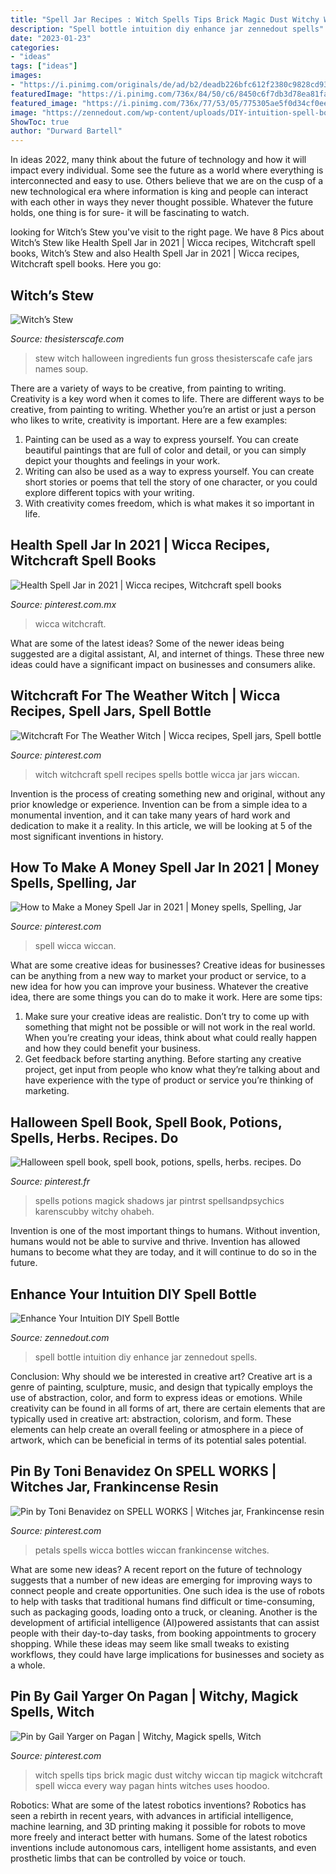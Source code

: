 ```yaml
---
title: "Spell Jar Recipes : Witch Spells Tips Brick Magic Dust Witchy Wiccan Tip Magick Witchcraft Spell Wicca Every Way Pagan Hints Witches Uses Hoodoo"
description: "Spell bottle intuition diy enhance jar zennedout spells"
date: "2023-01-23"
categories:
- "ideas"
tags: ["ideas"]
images:
- "https://i.pinimg.com/originals/de/ad/b2/deadb226bfc612f2380c9828cd93a3aa.jpg"
featuredImage: "https://i.pinimg.com/736x/84/50/c6/8450c6f7db3d78ea81fa15fb59a3c995.jpg"
featured_image: "https://i.pinimg.com/736x/77/53/05/775305ae5f0d34cf0ee65dd5bb103c40.jpg"
image: "https://zennedout.com/wp-content/uploads/DIY-intuition-spell-bottle-intuition-magic.jpg"
ShowToc: true
author: "Durward Bartell"
---
```



In ideas 2022, many think about the future of technology and how it will impact every individual. Some see the future as a world where everything is interconnected and easy to use. Others believe that we are on the cusp of a new technological era where information is king and people can interact with each other in ways they never thought possible. Whatever the future holds, one thing is for sure- it will be fascinating to watch.

	

		
looking for Witch’s Stew you've visit to the right page. We have 8 Pics about Witch’s Stew like Health Spell Jar in 2021 | Wicca recipes, Witchcraft spell books, Witch’s Stew and also Health Spell Jar in 2021 | Wicca recipes, Witchcraft spell books. Here you go:
		
    
## Witch’s Stew

<img loading=lazy src="https://www.thesisterscafe.com/wp-content/uploads/2011/10/DSC_02641.jpg" onerror="this.onerror=null;this.src='https://tse2.mm.bing.net/th?id=OIP.NLFyIhQXREKOjrsxazLmOQHaE7&amp;pid=15.1';" alt="Witch’s Stew">

_Source: thesisterscafe.com_

>stew witch halloween ingredients fun gross thesisterscafe cafe jars names soup. 

	

There are a variety of ways to be creative, from painting to writing.
Creativity is a key word when it comes to life. There are different ways to be creative, from painting to writing. Whether you’re an artist or just a person who likes to write, creativity is important. Here are a few examples: 
1. Painting can be used as a way to express yourself. You can create beautiful paintings that are full of color and detail, or you can simply depict your thoughts and feelings in your work. 
2. Writing can also be used as a way to express yourself. You can create short stories or poems that tell the story of one character, or you could explore different topics with your writing. 
3. With creativity comes freedom, which is what makes it so important in life.

    
## Health Spell Jar In 2021 | Wicca Recipes, Witchcraft Spell Books

<img loading=lazy src="https://i.pinimg.com/736x/84/50/c6/8450c6f7db3d78ea81fa15fb59a3c995.jpg" onerror="this.onerror=null;this.src='https://tse3.mm.bing.net/th?id=OIP.couzfkfnAZaa_DbqdoN4WwHaHa&amp;pid=15.1';" alt="Health Spell Jar in 2021 | Wicca recipes, Witchcraft spell books">

_Source: pinterest.com.mx_

>wicca witchcraft. 

	

What are some of the latest ideas?
Some of the newer ideas being suggested are a digital assistant, AI, and internet of things. These three new ideas could have a significant impact on businesses and consumers alike.

    
## Witchcraft For The Weather Witch | Wicca Recipes, Spell Jars, Spell Bottle

<img loading=lazy src="https://i.pinimg.com/736x/bf/b2/43/bfb24395c3f60550c8dd29a9a69f7e66.jpg" onerror="this.onerror=null;this.src='https://tse4.mm.bing.net/th?id=OIP.J3ChYPjSYFa2lYzzKbbbHQHaHa&amp;pid=15.1';" alt="Witchcraft For The Weather Witch | Wicca recipes, Spell jars, Spell bottle">

_Source: pinterest.com_

>witch witchcraft spell recipes spells bottle wicca jar jars wiccan. 

	

Invention is the process of creating something new and original, without any prior knowledge or experience. Invention can be from a simple idea to a monumental invention, and it can take many years of hard work and dedication to make it a reality. In this article, we will be looking at 5 of the most significant inventions in history.

    
## How To Make A Money Spell Jar In 2021 | Money Spells, Spelling, Jar

<img loading=lazy src="https://i.pinimg.com/originals/86/14/c8/8614c8d5076866618df13a58b162bfdf.png" onerror="this.onerror=null;this.src='https://tse2.mm.bing.net/th?id=OIP.5TpCxZd_73Q74DXri1CRAAHaLH&amp;pid=15.1';" alt="How to Make a Money Spell Jar in 2021 | Money spells, Spelling, Jar">

_Source: pinterest.com_

>spell wicca wiccan. 

	

What are some creative ideas for businesses?
Creative ideas for businesses can be anything from a new way to market your product or service, to a new idea for how you can improve your business. Whatever the creative idea, there are some things you can do to make it work. Here are some tips: 
1. Make sure your creative ideas are realistic. Don’t try to come up with something that might not be possible or will not work in the real world. When you’re creating your ideas, think about what could really happen and how they could benefit your business. 
2. Get feedback before starting anything. Before starting any creative project, get input from people who know what they’re talking about and have experience with the type of product or service you’re thinking of marketing.

    
## Halloween Spell Book, Spell Book, Potions, Spells, Herbs. Recipes. Do

<img loading=lazy src="https://i.pinimg.com/originals/de/ad/b2/deadb226bfc612f2380c9828cd93a3aa.jpg" onerror="this.onerror=null;this.src='https://tse2.mm.bing.net/th?id=OIP.I6I3sFYUre4yw4CG0ajT3AHaJ2&amp;pid=15.1';" alt="Halloween spell book, spell book, potions, spells, herbs. recipes. Do">

_Source: pinterest.fr_

>spells potions magick shadows jar pintrst spellsandpsychics karenscubby witchy ohabeh. 

	

Invention is one of the most important things to humans. Without invention, humans would not be able to survive and thrive. Invention has allowed humans to become what they are today, and it will continue to do so in the future.

    
## Enhance Your Intuition DIY Spell Bottle

<img loading=lazy src="https://zennedout.com/wp-content/uploads/DIY-intuition-spell-bottle-intuition-magic.jpg" onerror="this.onerror=null;this.src='https://tse4.mm.bing.net/th?id=OIP._zAAE6ZqU5BCgAdkM4V3XgHaOA&amp;pid=15.1';" alt="Enhance Your Intuition DIY Spell Bottle">

_Source: zennedout.com_

>spell bottle intuition diy enhance jar zennedout spells. 

	

Conclusion: Why should we be interested in creative art?
Creative art is a genre of painting, sculpture, music, and design that typically employs the use of abstraction, color, and form to express ideas or emotions. While creativity can be found in all forms of art, there are certain elements that are typically used in creative art: abstraction, colorism, and form. These elements can help create an overall feeling or atmosphere in a piece of artwork, which can be beneficial in terms of its potential sales potential.

    
## Pin By Toni Benavidez On SPELL WORKS | Witches Jar, Frankincense Resin

<img loading=lazy src="https://i.pinimg.com/736x/77/53/05/775305ae5f0d34cf0ee65dd5bb103c40.jpg" onerror="this.onerror=null;this.src='https://tse2.mm.bing.net/th?id=OIP.so9bg1i5CJNY6vW7BY-OXQEKDq&amp;pid=15.1';" alt="Pin by Toni Benavidez on SPELL WORKS | Witches jar, Frankincense resin">

_Source: pinterest.com_

>petals spells wicca bottles wiccan frankincense witches. 

	

What are some new ideas?
A recent report on the future of technology suggests that a number of new ideas are emerging for improving ways to connect people and create opportunities. One such idea is the use of robots to help with tasks that traditional humans find difficult or time-consuming, such as packaging goods, loading onto a truck, or cleaning. Another is the development of artificial intelligence (AI)powered assistants that can assist people with their day-to-day tasks, from booking appointments to grocery shopping. While these ideas may seem like small tweaks to existing workflows, they could have large implications for businesses and society as a whole.

    
## Pin By Gail Yarger On Pagan | Witchy, Magick Spells, Witch

<img loading=lazy src="https://i.pinimg.com/originals/f6/d1/dd/f6d1dd5d1f1cfd7b93f8a83561ca25e6.jpg" onerror="this.onerror=null;this.src='https://tse3.mm.bing.net/th?id=OIP.FtDoAmzlcOg4iPECxFM-ggHaK4&amp;pid=15.1';" alt="Pin by Gail Yarger on Pagan | Witchy, Magick spells, Witch">

_Source: pinterest.com_

>witch spells tips brick magic dust witchy wiccan tip magick witchcraft spell wicca every way pagan hints witches uses hoodoo. 

	

Robotics: What are some of the latest robotics inventions?
Robotics has seen a rebirth in recent years, with advances in artificial intelligence, machine learning, and 3D printing making it possible for robots to move more freely and interact better with humans. Some of the latest robotics inventions include autonomous cars, intelligent home assistants, and even prosthetic limbs that can be controlled by voice or touch.

